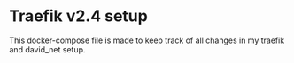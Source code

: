 # Traefik v2.4 setup
This docker-compose file is made to keep track of all changes in my traefik and david_net setup.